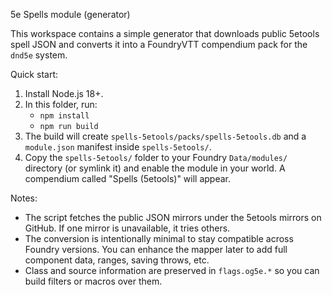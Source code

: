 5e Spells module (generator)

This workspace contains a simple generator that downloads public 5etools spell JSON and converts it into a FoundryVTT compendium pack for the `dnd5e` system.

Quick start:

1. Install Node.js 18+.
2. In this folder, run:
   - `npm install`
   - `npm run build`
3. The build will create `spells-5etools/packs/spells-5etools.db` and a `module.json` manifest inside `spells-5etools/`.
4. Copy the `spells-5etools/` folder to your Foundry `Data/modules/` directory (or symlink it) and enable the module in your world. A compendium called "Spells (5etools)" will appear.

Notes:

- The script fetches the public JSON mirrors under the 5etools mirrors on GitHub. If one mirror is unavailable, it tries others.
- The conversion is intentionally minimal to stay compatible across Foundry versions. You can enhance the mapper later to add full component data, ranges, saving throws, etc.
- Class and source information are preserved in `flags.og5e.*` so you can build filters or macros over them.


